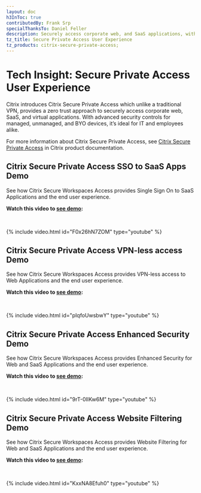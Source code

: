 ```yaml
---
layout: doc
h3InToc: true
contributedBy: Frank Srp
specialThanksTo: Daniel Feller
description: Securely access corporate web, and SaaS applications, with advanced security controls and website filtering for managed, unmanaged, and BYO devices.
tz_title: Secure Private Access User Experience
tz_products: citrix-secure-private-access;
---
```

# Tech Insight: Secure Private Access User Experience

Citrix introduces Citrix Secure Private Access which unlike a traditional VPN, provides a zero trust approach to securely access corporate web, SaaS, and virtual applications. With advanced security controls for managed, unmanaged, and BYO devices, it’s ideal for IT and employees alike.

For more information about Citrix Secure Private Access, see [Citrix Secure Private Access](/en-us/citrix-secure-workspace-access.html) in Citrix product documentation.

## Citrix Secure Private Access SSO to SaaS Apps Demo

See how Citrix Secure Workspaces Access provides Single Sign On to SaaS Applications and the end user experience.

**Watch this video to [see demo](https://youtu.be/F0x26hN7ZOM):**

&nbsp;

{% include video.html id="F0x26hN7ZOM" type="youtube" %}

## Citrix Secure Private Access VPN-less access Demo

See how Citrix Secure Workspaces Access provides VPN-less access to Web Applications and the end user experience.

**Watch this video to [see demo](https://youtu.be/pIqfoUwsbwY):**

&nbsp;

{% include video.html id="pIqfoUwsbwY" type="youtube" %}

## Citrix Secure Private Access Enhanced Security Demo

See how Citrix Secure Workspaces Access provides Enhanced Security for Web and SaaS Applications and the end user experience.

**Watch this video to [see demo](https://youtu.be/9rT-0IIKw6M):**

&nbsp;

{% include video.html id="9rT-0IIKw6M" type="youtube" %}

## Citrix Secure Private Access Website Filtering Demo

See how Citrix Secure Workspaces Access provides Website Filtering for Web and SaaS Applications and the end user experience.

**Watch this video to [see demo](https://youtu.be/KxxNA8Efuh0):**

&nbsp;

{% include video.html id="KxxNA8Efuh0" type="youtube" %}
